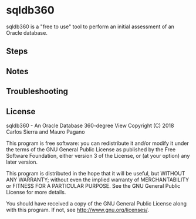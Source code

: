# sqldb360

sqldb360 is a "free to use" tool to perform an initial assessment of an Oracle database. 



## Steps



## Notes



## Troubleshooting


## License
   
  sqldb360 - An Oracle Database 360-degree View
  Copyright (C) 2018  Carlos Sierra and Mauro Pagano

  This program is free software: you can redistribute it and/or modify
  it under the terms of the GNU General Public License as published by
  the Free Software Foundation, either version 3 of the License, or
  (at your option) any later version.

  This program is distributed in the hope that it will be useful,
  but WITHOUT ANY WARRANTY; without even the implied warranty of
  MERCHANTABILITY or FITNESS FOR A PARTICULAR PURPOSE.  See the
  GNU General Public License for more details.

  You should have received a copy of the GNU General Public License
  along with this program.  If not, see <http://www.gnu.org/licenses/>.
